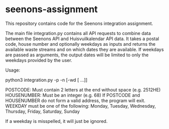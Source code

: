 # seenons-assignment

This repository contains code for the Seenons integration assignment.

The main file integration.py contains all API requests to combine data between the Seenons API and Huisvuilkalendar API data.
It takes a postal code, house number and optionally weekdays as inputs and returns the available waste streams and on which dates they are available. If weekdays are passed as arguments, the output dates will be limited to only the weekdays provided by the user.

Usage:

python3 integration.py -p <POSTCODE> -n <HOUSENUMBER>
                      [-wd <WEEKDAY> [<WEEKDAY> ...]]

POSTCODE: Must contain 2 letters at the end without space (e.g. 2512HE)
HOUSENUMBER: Must be an integer (e.g. 68)
If POSTCODE and HOUSENUMBER do not form a valid address, the program will exit.
WEEKDAY must be one of the following: Monday, Tuesday, Wednesday, Thursday, Friday, Saturday, Sunday

If a weekday is misspelled, it will just be ignored.